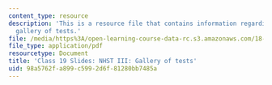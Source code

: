 ```yaml
---
content_type: resource
description: 'This is a resource file that contains information regarding NHST III:
  gallery of tests.'
file: /media/https%3A/open-learning-course-data-rc.s3.amazonaws.com/18-05-introduction-to-probability-and-statistics-spring-2014/98a5762fa899c5992d6f81280bb7485a_MIT18_05S14_class19slides.pdf
file_type: application/pdf
resourcetype: Document
title: 'Class 19 Slides: NHST III: Gallery of tests'
uid: 98a5762f-a899-c599-2d6f-81280bb7485a
---
```

